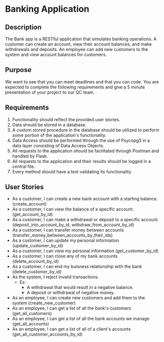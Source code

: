 # Banking Application

## Description

   The Bank app is a RESTful application that simulates banking operations. A customer can create an account, view their account balances, and make withdrawals and deposits. An employee can add new customers to the system and view account balances for customers.
	
## Purpose

   We want to see that you can meet deadlines and that you can code. You are expected to complete the following requirements and give a 5 minute presentation of your project to our QC team.

## Requirements
1. Functionality should reflect the provided user stories.
2. Data should be stored in a database.
3. A custom stored procedure in the database should be utilized to perform some portion of the application's functionality.
4. Data Access should be performed through the use of Psycopg3 in a data layer consisting of Data Access Objects.
5. All requests to the application should be facilitated through Postman and handled by Flask.
6. All requests to the application and their results should be logged in a central file.
7. Every method should have a test validating its functionality 

## User Stories

* As a customer, I can create a new bank account with a starting balance. (create_account)
* As a customer, I can view the balance of a specific account. (get_account_by_id)
* As a customer, I can make a withdrawal or deposit to a specific account. (deposit_into_account_by_id, withdraw_from_account_by_id)
* As a customer, I can transfer money between accounts (transfer_money_between_accounts_by_their_ids)
* As a customer, I can update my personal information (update_customer_by_id)
* As a customer, I can view my personal information (get_customer_by_id)
* As a customer, I can close any of my bank accounts (delete_account_by_id)
* As a customer, I can end my buisness relationship with the bank (delete_customer_by_id)
* As the system, I reject invalid transactions.
	* Ex:
		* A withdrawal that would result in a negative balance.
		* A deposit or withdrawal of negative money.
* As an employee, I can create new customers and add them to the system (create_new_customer)
* As an employee, I can get a list of all the bank's customers (get_all_customers)
* As an employee, I can get a list of all the bank accounts we manage (get_all_accounts)
* As an employee, I can get a list of all of a client's accounts (get_all_customer_accounts_by_id)
